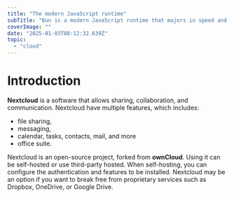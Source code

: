 ```yaml
---
title: "The modern JavaScript runtime"
subTitle: "Bun is a modern JavaScript runtime that majors in speed and managing APIs."
coverImage: ""
date: "2025-01-03T08:12:32.639Z"
topic:
  - "cloud"
---
```


# Introduction

**Nextcloud** is a software that allows sharing, collaboration, and communication. Nextcloud have multiple features, which includes:

- file sharing,
- messaging,
- calendar, tasks, contacts, mail, and more
- office suite.

Nextcloud is an open-source project, forked from **ownCloud**. Using it can be self-hosted or use third-party hosted. When self-hosting, you can configure the authentication and features to be installed. Nextcloud may be an option if you want to break free from proprietary services such as Dropbox, OneDrive, or Google Drive.

